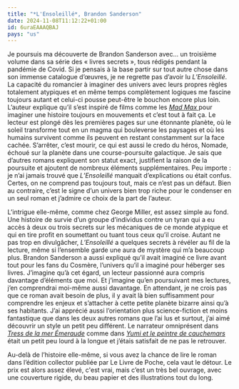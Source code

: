 ```yaml
---
title: "*L'Ensoleillé*, Brandon Sanderson"
date: 2024-11-08T11:12:22+01:00
id: 6uraEAAAQBAJ
pays: "us"
---
```


Je poursuis ma découverte de Brandon Sanderson avec… un troisième volume dans sa série des « livres secrets », tous rédigés pendant la pandémie de Covid. Si je pensais à la base partir sur tout autre chose dans son immense catalogue d’œuvres, je ne regrette pas d’avoir lu *L’Ensoleillé*. La capacité du romancier à imaginer des univers avec leurs propres règles totalement atypiques et en même temps complètement logiques me fascine toujours autant et celui-ci pousse peut-être le bouchon encore plus loin. L’auteur explique qu’il s’est inspiré de films comme les [*Mad Max* ](https://voiretmanger.fr/saga/mad-max/) pour imaginer une histoire toujours en mouvements et c’est tout à fait ça. Le lecteur est plongé dès les premières pages sur une étonnante planète, où le soleil transforme tout en un magma qui bouleverse les paysages et où les humains survivent comme ils peuvent en restant constamment sur la face cachée. S’arrêter, c’est mourir, ce qui est aussi le credo du héros, Nomade, échoué sur la planète dans une course-poursuite galactique. Je sais que d’autres romans expliquent son statut exact, justifient la raison de la poursuite et ajoutent de nombreux éléments supplémentaires. Peu importe : je n’ai jamais trouvé que *L’Ensoleillé* manquait d’explications ou était confus. Certes, on ne comprend pas toujours tout, mais ce n’est pas un défaut. Bien au contraire, c’est le signe d’un univers bien trop riche pour le condenser en un seul roman et j’admire ce choix de la part de l’auteur.

L’intrigue elle-même, comme chez George Miller, est assez simple au fond. Une histoire de survie d’un groupe d’individus contre un tyran qui a eu accès à deux ou trois secrets sur les mécaniques de ce monde atypique et qui en tire profit en soumettant ou tuant tous ceux qu’il croise. Autant ne pas trop en divulgâcher, *L’Ensoleillé* a quelques secrets à révéler au fil de la lecture, même si l’ensemble garde une aura de mystère qui m’a beaucoup plus. Brandon Sanderson a aussi expliqué qu’il avait imaginé ce livre avant tout pour les fans du Cosmère, l’univers qu’il a imaginé pour héberger ses livres. J’imagine qu’à cet égard, un lecteur passionné aura compris davantage d’éléments que moi. Et j’imagine qu’en poursuivant mes lectures, j’en comprendrai moi-même aussi davantage. En attendant, je ne crois pas que ce roman avait besoin de plus, il y avait là bien suffisamment pour comprendre les enjeux et s’attacher à cette petite planète bizarre ainsi qu’à ses habitants. J’ai apprécié aussi l’orientation plus science-fiction et moins fantastique que dans les deux autres romans que l’ai lus et surtout, j’ai aimé découvrir un style un petit peu différent. Le narrateur omniprésent dans *‌[Tress de la mer Émeraude](/livre/tress-mer-emeraude-sanderson/)* comme dans *[Yumi et le peintre de cauchemars](/livre/yumi-peintre-cauchemars-sanderson/)* était un petit peu lourd à la longue et j’étais satisfait de ne pas le retrouver. 

Au-delà de l’histoire elle-même, si vous avez la chance de lire le roman dans l’édition collector publiée par Le Livre de Poche, cela vaut le détour. Le prix est alors assez élevé, c'est vrai, mais c’est un très bel ouvrage, avec une couverture rigide, du beau papier et des illustrations tout du long. 
